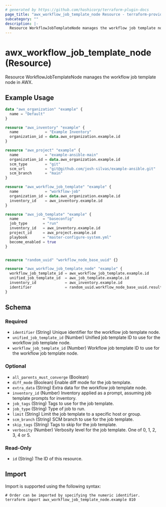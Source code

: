 ```yaml
---
# generated by https://github.com/hashicorp/terraform-plugin-docs
page_title: "awx_workflow_job_template_node Resource - terraform-provider-awx"
subcategory: ""
description: |-
  Resource WorkflowJobTemplateNode manages the workflow job template node in AWX.
---
```


# awx_workflow_job_template_node (Resource)

Resource WorkflowJobTemplateNode manages the workflow job template node in AWX.

## Example Usage

```terraform
data "awx_organization" "example" {
  name = "Default"
}

resource "awx_inventory" "example" {
  name            = "Example Inventory"
  organization_id = data.awx_organization.example.id
}

resource "awx_project" "example" {
  name            = "example-ansible-main"
  organization_id = data.awx_organization.example.id
  scm_type        = "git"
  scm_url         = "git@github.com/josh-silvas/example-ansible.git"
  scm_branch      = "main"
}

resource "awx_workflow_job_template" "example" {
  name            = "workflow-job"
  organization_id = data.awx_organization.example.id
  inventory_id    = awx_inventory.example.id
}

resource "awx_job_template" "example" {
  name           = "baseconfig"
  job_type       = "run"
  inventory_id   = awx_inventory.example.id
  project_id     = awx_project.example.id
  playbook       = "master-configure-system.yml"
  become_enabled = true
}


resource "random_uuid" "workflow_node_base_uuid" {}

resource "awx_workflow_job_template_node" "example" {
  workflow_job_template_id = awx_workflow_job_template.example.id
  unified_job_template_id  = awx_job_template.example.id
  inventory_id             = awx_inventory.example.id
  identifier               = random_uuid.workflow_node_base_uuid.result
}
```

<!-- schema generated by tfplugindocs -->
## Schema

### Required

- `identifier` (String) Unique identifier for the workflow job template node.
- `unified_job_template_id` (Number) Unified job template ID to use for the workflow job template node.
- `workflow_job_template_id` (Number) Workflow job template ID to use for the workflow job template node.

### Optional

- `all_parents_must_converge` (Boolean)
- `diff_mode` (Boolean) Enable diff mode for the job template.
- `extra_data` (String) Extra data for the workflow job template node.
- `inventory_id` (Number) Inventory applied as a prompt, assuming job template prompts for inventory.
- `job_tags` (String) Tags to use for the job template.
- `job_type` (String) Type of job to run.
- `limit` (String) Limit the job template to a specific host or group.
- `scm_branch` (String) SCM branch to use for the job template.
- `skip_tags` (String) Tags to skip for the job template.
- `verbosity` (Number) Verbosity level for the job template. One of 0, 1, 2, 3, 4 or 5.

### Read-Only

- `id` (String) The ID of this resource.

## Import

Import is supported using the following syntax:

```shell
# Order can be imported by specifying the numeric identifier.
terraform import awx_workflow_job_template_node.example 810
```
